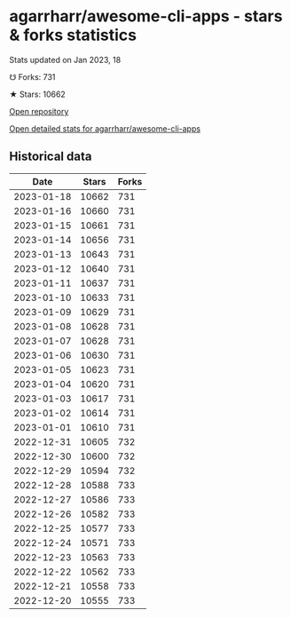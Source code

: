 # agarrharr/awesome-cli-apps - stars & forks statistics

Stats updated on Jan 2023, 18

☋ Forks: 731

★ Stars: 10662

[Open repository](https://github.com/agarrharr/awesome-cli-apps)

[Open detailed stats for agarrharr/awesome-cli-apps](https://reviewgithub.com/rep/agarrharr/awesome-cli-apps)

## Historical data
| Date | Stars | Forks |
|------|-------|-------|
| 2023-01-18 | 10662 | 731 | 
| 2023-01-16 | 10660 | 731 | 
| 2023-01-15 | 10661 | 731 | 
| 2023-01-14 | 10656 | 731 | 
| 2023-01-13 | 10643 | 731 | 
| 2023-01-12 | 10640 | 731 | 
| 2023-01-11 | 10637 | 731 | 
| 2023-01-10 | 10633 | 731 | 
| 2023-01-09 | 10629 | 731 | 
| 2023-01-08 | 10628 | 731 | 
| 2023-01-07 | 10628 | 731 | 
| 2023-01-06 | 10630 | 731 | 
| 2023-01-05 | 10623 | 731 | 
| 2023-01-04 | 10620 | 731 | 
| 2023-01-03 | 10617 | 731 | 
| 2023-01-02 | 10614 | 731 | 
| 2023-01-01 | 10610 | 731 | 
| 2022-12-31 | 10605 | 732 | 
| 2022-12-30 | 10600 | 732 | 
| 2022-12-29 | 10594 | 732 | 
| 2022-12-28 | 10588 | 733 | 
| 2022-12-27 | 10586 | 733 | 
| 2022-12-26 | 10582 | 733 | 
| 2022-12-25 | 10577 | 733 | 
| 2022-12-24 | 10571 | 733 | 
| 2022-12-23 | 10563 | 733 | 
| 2022-12-22 | 10562 | 733 | 
| 2022-12-21 | 10558 | 733 | 
| 2022-12-20 | 10555 | 733 | 

